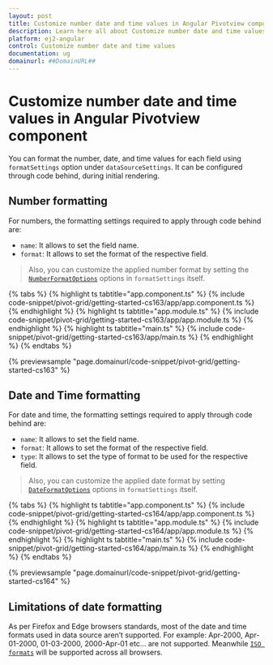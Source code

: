 ```yaml
---
layout: post
title: Customize number date and time values in Angular Pivotview component | Syncfusion
description: Learn here all about Customize number date and time values in Syncfusion Angular Pivotview component of Syncfusion Essential JS 2 and more.
platform: ej2-angular
control: Customize number date and time values 
documentation: ug
domainurl: ##DomainURL##
---
```


# Customize number date and time values in Angular Pivotview component

You can format the number, date, and time values for each field using `formatSettings` option under `dataSourceSettings`. It can be configured through code behind, during initial rendering.

## Number formatting

For numbers, the formatting settings required to apply through code behind are:

* `name`: It allows to set the field name.
* `format`: It allows to set the format of the respective field.

> Also, you can customize the applied number format by setting the [`NumberFormatOptions`](https://ej2.syncfusion.com/documentation/common/intl.html?lang=typescript#manipulating-numbers) options in `formatSettings` itself.

{% tabs %}
{% highlight ts tabtitle="app.component.ts" %}
{% include code-snippet/pivot-grid/getting-started-cs163/app/app.component.ts %}
{% endhighlight %}
{% highlight ts tabtitle="app.module.ts" %}
{% include code-snippet/pivot-grid/getting-started-cs163/app/app.module.ts %}
{% endhighlight %}
{% highlight ts tabtitle="main.ts" %}
{% include code-snippet/pivot-grid/getting-started-cs163/app/main.ts %}
{% endhighlight %}
{% endtabs %}
  
{% previewsample "page.domainurl/code-snippet/pivot-grid/getting-started-cs163" %}

## Date and Time formatting

For date and time, the formatting settings required to apply through code behind are:

* `name`: It allows to set the field name.
* `format`: It allows to set the format of the respective field.
* `type`: It allows to set the type of format to be used for the respective field.

> Also, you can customize the applied date format by setting [`DateFormatOptions`](https://ej2.syncfusion.com/documentation/common/intl.html?lang=typescript#manipulating-datetime) options in `formatSettings` itself.

{% tabs %}
{% highlight ts tabtitle="app.component.ts" %}
{% include code-snippet/pivot-grid/getting-started-cs164/app/app.component.ts %}
{% endhighlight %}
{% highlight ts tabtitle="app.module.ts" %}
{% include code-snippet/pivot-grid/getting-started-cs164/app/app.module.ts %}
{% endhighlight %}
{% highlight ts tabtitle="main.ts" %}
{% include code-snippet/pivot-grid/getting-started-cs164/app/main.ts %}
{% endhighlight %}
{% endtabs %}
  
{% previewsample "page.domainurl/code-snippet/pivot-grid/getting-started-cs164" %}

## Limitations of date formatting

As per Firefox and Edge browsers standards, most of the date and time formats used in data source aren’t supported. For example: Apr-2000, Apr-01-2000, 01-03-2000, 2000-Apr-01 etc... are not supported. Meanwhile [`ISO formats`](http://www.ecma-international.org/ecma-262/5.1/#sec-15.9.1.15) will be supported across all browsers.